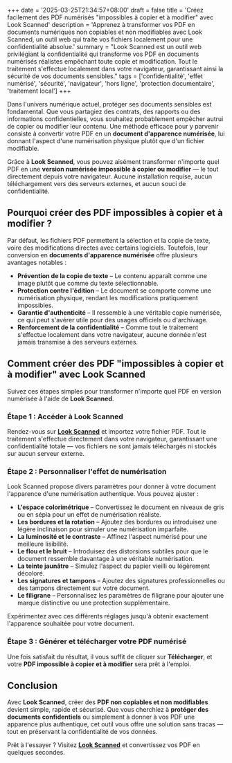 +++
date = '2025-03-25T21:34:57+08:00'
draft = false
title = 'Créez facilement des PDF numérisés "impossibles à copier et à modifier" avec Look Scanned'
description = 'Apprenez à transformer vos PDF en documents numériques non copiables et non modifiables avec Look Scanned, un outil web qui traite vos fichiers localement pour une confidentialité absolue.'
summary = "Look Scanned est un outil web privilégiant la confidentialité qui transforme vos PDF en documents numérisés réalistes empêchant toute copie et modification. Tout le traitement s'effectue localement dans votre navigateur, garantissant ainsi la sécurité de vos documents sensibles."
tags = ['confidentialité', 'effet numérisé', 'sécurité', 'navigateur', 'hors ligne', 'protection documentaire', 'traitement local']
+++

Dans l'univers numérique actuel, protéger ses documents sensibles est fondamental. Que vous partagiez des contrats, des rapports ou des informations confidentielles, vous souhaitez probablement empêcher autrui de copier ou modifier leur contenu. Une méthode efficace pour y parvenir consiste à convertir votre PDF en un **document d'apparence numérisée**, lui donnant l'aspect d'une numérisation physique plutôt que d'un fichier modifiable.

Grâce à **Look Scanned**, vous pouvez aisément transformer n'importe quel PDF en une **version numérisée impossible à copier ou modifier** — le tout directement depuis votre navigateur. Aucune installation requise, aucun téléchargement vers des serveurs externes, et aucun souci de confidentialité.

## Pourquoi créer des PDF impossibles à copier et à modifier ?

Par défaut, les fichiers PDF permettent la sélection et la copie de texte, voire des modifications directes avec certains logiciels. Toutefois, leur conversion en **documents d'apparence numérisée** offre plusieurs avantages notables :

- **Prévention de la copie de texte** – Le contenu apparaît comme une image plutôt que comme du texte sélectionnable.
- **Protection contre l'édition** – Le document se comporte comme une numérisation physique, rendant les modifications pratiquement impossibles.
- **Garantie d'authenticité** – Il ressemble à une véritable copie numérisée, ce qui peut s'avérer utile pour des usages officiels ou d'archivage.
- **Renforcement de la confidentialité** – Comme tout le traitement s'effectue localement dans votre navigateur, aucune donnée n'est jamais transmise à des serveurs externes.

## Comment créer des PDF "impossibles à copier et à modifier" avec Look Scanned

Suivez ces étapes simples pour transformer n'importe quel PDF en version numérisée à l'aide de **Look Scanned**.

### Étape 1 : Accéder à Look Scanned

Rendez-vous sur **[Look Scanned](https://lookscanned.io)** et importez votre fichier PDF. Tout le traitement s'effectue directement dans votre navigateur, garantissant une confidentialité totale — vos fichiers ne sont jamais téléchargés ni stockés sur aucun serveur externe.

### Étape 2 : Personnaliser l'effet de numérisation

Look Scanned propose divers paramètres pour donner à votre document l'apparence d'une numérisation authentique. Vous pouvez ajuster :

- **L'espace colorimétrique** – Convertissez le document en niveaux de gris ou en sépia pour un effet de numérisation réaliste.
- **Les bordures et la rotation** – Ajoutez des bordures ou introduisez une légère inclinaison pour simuler une numérisation imparfaite.
- **La luminosité et le contraste** – Affinez l'aspect numérisé pour une meilleure lisibilité.
- **Le flou et le bruit** – Introduisez des distorsions subtiles pour que le document ressemble davantage à une véritable numérisation.
- **La teinte jaunâtre** – Simulez l'aspect du papier vieilli ou légèrement décoloré.
- **Les signatures et tampons** – Ajoutez des signatures professionnelles ou des tampons directement sur votre document.
- **Le filigrane** – Personnalisez les paramètres de filigrane pour ajouter une marque distinctive ou une protection supplémentaire.

Expérimentez avec ces différents réglages jusqu'à obtenir exactement l'apparence souhaitée pour votre document.

### Étape 3 : Générer et télécharger votre PDF numérisé

Une fois satisfait du résultat, il vous suffit de cliquer sur **Télécharger**, et votre **PDF impossible à copier et à modifier** sera prêt à l'emploi.

## Conclusion

Avec **Look Scanned**, créer des **PDF non copiables et non modifiables** devient simple, rapide et sécurisé. Que vous cherchiez à **protéger des documents confidentiels** ou simplement à donner à vos PDF une apparence plus authentique, cet outil vous offre une solution sans tracas — tout en préservant la confidentialité de vos données.

Prêt à l'essayer ? Visitez **[Look Scanned](https://lookscanned.io)** et convertissez vos PDF en quelques secondes.
